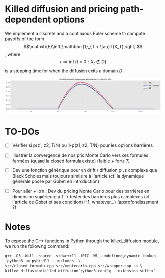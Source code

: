 # Killed diffusion and pricing path-dependent options

We implement a discrete and a continuous Euler scheme to compute payoffs of the form $$\mathbb{E}\left[\mathbbm{1}_{T < \tau} f(X_T)\right].$$, where $$\tau \coloneqq \inf\{t > 0 : X_t \notin D\}$$ is a stopping time for when the diffusion exits a domain $D$.

![Call up-and-out price under Black-Scholes](report/img/cuo_mc.png)

# TO-DOs

- [ ] Vérifier si p(z1, z2, T/N) ou 1-p(z1, z2, T/N) pour les options barrières
- [ ] Illustrer la convergence de nos prix Monte Carlo vers ces formules fermées (quand la closed formula existe) (faible + forte ?)
- [ ] Dev une fonction générique pour un drift / diffusion plus complexe que Black Scholes mais toujours similaire à l'article (cf. la dynamique générale posée par Gobet en introduction)
- [ ] Pour aller + loin : Dev du pricing Monte Carlo pour des barrières en dimension supérieure à 1 -> tester des barrières plus complexes (cf. l'article de Gobet et ses conditions H1, whatever...) (approfondissement ?)


# Notes

To expose the C++ functions in Python through the killed_diffusion module, we run the following command:

```console
g++ -O3 -Wall -shared -std=c++11 -fPIC -Wl,-undefined,dynamic_lookup `python3 -m pybind11 --includes` \
src/closed_formula.cpp src/montecarlo.cpp src/wrapper.cpp -o \
killed_diffusion/killed_diffusion`python3-config --extension-suffix`
```